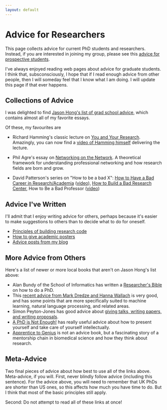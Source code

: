 ```yaml
---
layout: default
---
```


# Advice for Researchers

This page collects advice for current PhD students and researchers.
Instead, if you are interested in joining my group, please see this
[advice for prospective students](/csutton/advice/prospective-students.html).

I've always enjoyed reading web pages about advice for graduate students.
I think that, subsconsciously, I hope that if I read enough advice from other people,
then I will someday feel that I know what I am doing.
I will update this page if that ever happens.

##  Collections of Advice

I was delighted to find [Jason Hong's list of grad school advice](http://www.cs.cmu.edu/~jasonh/advice.html),
which contains almost all of my favorite essays.

Of these, my favourites are

* Richard Hamming's classic lecture on [You and Your Research](http://www.cs.virginia.edu/~robins/YouAndYourResearch.html).
Amazingly, you can now find a [video of Hamming himself](https://www.youtube.com/watch?v=a1zDuOPkMSw) delivering the lecture.

* Phil Agre's essay on [Networking on the Network](http://vlsicad.ucsd.edu/Research/Advice/network.html).
A theoretical framework for understanding professional networking and how research fields are born and grow.

* David Patterson's series on "How to be a bad X": [How to Have a Bad Career in Research/Academia](https://people.eecs.berkeley.edu/~pattrsn/talks/BadCareer3.pdf) ([video](https://www.youtube.com/watch?v=Rn1w4MRHIhc)),
[How to Build a Bad Research Center](http://cacm.acm.org/magazines/2014/3/172507-how-to-build-a-bad-research-center/abstract), How to Be a Bad Professor ([video](https://www.youtube.com/watch?v=TK6EPvrmcBk&t=1s))

## Advice I've Written

I'll admit that I enjoy writing advice for others, perhaps because it's easier to make suggestions
to others than to decide what to do for oneself. 

* [Principles of building research code](http://www.theexclusive.org/2012/08/principles-of-research-code.html)
* [How to give academic posters](/csutton/advice/posters.html)
* [Advice posts from my blog](http://www.theexclusive.org/tag/advice)

## More Advice from Others

Here's a list of newer or more local books that aren't on Jason Hong's list above:

* Alan Bundy of the School of Informatics has written a [Researcher's Bible](http://homepages.inf.ed.ac.uk/bundy/how-tos/resbible.html) on how to do a PhD.
* This [recent advice from Mark Dredze and Hanna Wallach](http://people.cs.umass.edu/~wallach/how_to_be_a_successful_phd_student.pdf) is very good, and has some points that are more specifically suited to machine learning, natural language processing, and related areas.
* Simon Peyton-Jones has good advice about [giving talks, writing papers, and writing proposals](http://research.microsoft.com/en-us/um/people/simonpj/papers/giving-a-talk/giving-a-talk.htm).
* [A PhD is Not Enough!](http://www.amazon.com/PhD-Is-Not-Enough-Survival/dp/0465022227) has really useful advice about how to present yourself and take care of yourself intellectually.
* [Apprentice to Genius](http://www.amazon.com/Apprentice-Genius-Making-Scientific-Dynasty/dp/0801847575) is not an advice book, but a fascinating story of a mentorship chain in biomedical science and how they think about research.

## Meta-Advice

Two final pieces of advice about how best to use all of the links above.
Meta-advice, if you will. First, never blindly follow advice (including this sentence). For the advice above, you will need to remember that UK PhDs are shorter than US ones, so this affects how much you have time to do. But I think that most of the basic principles still apply.

Second: Do not attempt to read all of these links at once!

